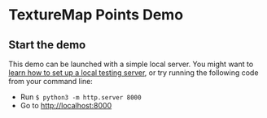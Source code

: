 # TextureMap Points Demo

## Start the demo

This demo can be launched with a simple local server. You might want to [learn how to set up a local testing server](https://developer.mozilla.org/en-US/docs/Learn/Common_questions/set_up_a_local_testing_server), or try running the following code from your command line:

- Run `$ python3 -m http.server 8000`
- Go to [http://localhost:8000](http://localhost:8000)
